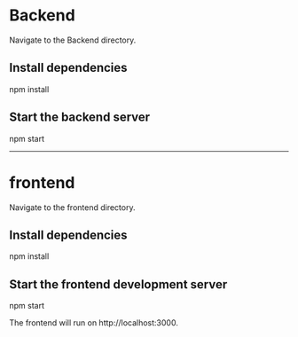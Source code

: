 # Backend

Navigate to the Backend directory.

## Install dependencies

npm install

## Start the backend server

npm start

****************************
# frontend

Navigate to the frontend directory.

## Install dependencies

npm install

## Start the frontend development server

npm start

The frontend will run on http://localhost:3000.